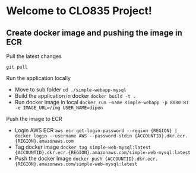 # Welcome to CLO835 Project!

## Create docker image and pushing the image in ECR

Pull the latest changes

    git pull

Run the application locally

- Move to sub folder `cd ./simple-webapp-mysql`
- Build the application in docker `docker build -t .`
- Run docker image in local `docker run —name simple-webapp -p 8080:81 -e IMAGE_URL=/img USER_NAME=dipen`

Push the image to ECR

- Login AWS ECR `aws ecr get-login-password --region {REGION} | docker login --username AWS --password-stdin {ACCOUNTID}.dkr.ecr.{REGION}.amazonaws.com`
- Tag docker image `docker tag simple-web-mysql:latest {ACCOUNTID}.dkr.ecr.{REGION}.amazonaws.com/simple-web-mysql:latest`
- Push the docker Image `docker push {ACCOUNTID}.dkr.ecr.{REGION}.amazonaws.com/simple-web-mysql:latest`

